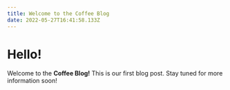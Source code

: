 ```yaml
---
title: Welcome to the Coffee Blog
date: 2022-05-27T16:41:58.133Z
---
```

# Hello!

Welcome to the **Coffee Blog!** This is our first blog post. Stay tuned for more information soon!